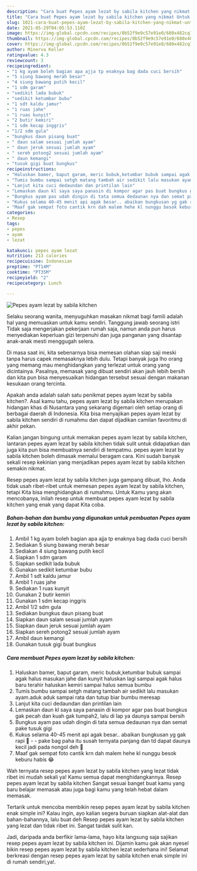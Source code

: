 ```yaml
---
description: "Cara buat Pepes ayam lezat by sabila kitchen yang nikmat Untuk Jualan"
title: "Cara buat Pepes ayam lezat by sabila kitchen yang nikmat Untuk Jualan"
slug: 1021-cara-buat-pepes-ayam-lezat-by-sabila-kitchen-yang-nikmat-untuk-jualan
date: 2021-05-29T04:05:53.110Z
image: https://img-global.cpcdn.com/recipes/0b52f9e9c57e91e0/680x482cq70/pepes-ayam-lezat-by-sabila-kitchen-foto-resep-utama.jpg
thumbnail: https://img-global.cpcdn.com/recipes/0b52f9e9c57e91e0/680x482cq70/pepes-ayam-lezat-by-sabila-kitchen-foto-resep-utama.jpg
cover: https://img-global.cpcdn.com/recipes/0b52f9e9c57e91e0/680x482cq70/pepes-ayam-lezat-by-sabila-kitchen-foto-resep-utama.jpg
author: Minerva Keller
ratingvalue: 4.3
reviewcount: 3
recipeingredient:
- "1 kg ayam boleh bagian apa ajja tp enaknya bag dada cuci bersih"
- "5 siung bawang merah besar"
- "4 siung bawang putih kecil"
- "1 sdm garam"
- "sedikit lada bubuk"
- "sedikit ketumbar bubu"
- "1 sdt kaldu jamur"
- "1 ruas jahe"
- "1 ruas kunyit"
- "2 butir kemiri"
- "1 sdm kecap inggris"
- "1/2 sdm gula"
- "bungkus daun pisang buat"
- " daun salam sesuai jumlah ayam"
- " daun jeruk sesuai jumlah ayam"
- " sereh potong2 sesuai jumlah ayam"
- " daun kemangi"
- "tusuk gigi buat bungkus"
recipeinstructions:
- "Haluskan bamer, baput garam, meric bubuk,ketumbar bubuk sampai agak halus masukan jahe dan kunyit haluskan lagi sampai agak halus baru terahir haluskan kemiri sampai halus semua bumbu"
- "Tumis bumbu sampai setgh matang tambah air sedikit lalu masukan ayam.aduk aduk sampai rata dan tutup biar bumbu meresap"
- "Lanjut kita cuci dedaundan dan printilan lain"
- "Lemaskan daun kl saya saya panasin di kompor agar pas buat bungkus gak pecah dan kuah gak tumpah2, lalu di lap ya daunya sampai bersih"
- "Bungkus ayam pas udah dingin di tata semua dedaunan nya dan semat pake tusuk gigi"
- "Kukus selama 40-45 menit api agak besar.. abaikan bungkusan yg gak rapi 🤣  pake bag paha itu susah ternyata panjang dan td dapat daunya kecil jadi pada nongol deh 🙊"
- "Maaf gak sempat foto cantik krn dah malem hehe kl nunggu besok keburu habis 😂"
categories:
- Resep
tags:
- pepes
- ayam
- lezat

katakunci: pepes ayam lezat 
nutrition: 213 calories
recipecuisine: Indonesian
preptime: "PT14M"
cooktime: "PT35M"
recipeyield: "2"
recipecategory: Lunch

---
```



![Pepes ayam lezat by sabila kitchen](https://img-global.cpcdn.com/recipes/0b52f9e9c57e91e0/680x482cq70/pepes-ayam-lezat-by-sabila-kitchen-foto-resep-utama.jpg)

Selaku seorang wanita, menyuguhkan masakan nikmat bagi famili adalah hal yang memuaskan untuk kamu sendiri. Tanggung jawab seorang istri Tidak saja mengerjakan pekerjaan rumah saja, namun anda pun harus menyediakan keperluan gizi terpenuhi dan juga panganan yang disantap anak-anak mesti menggugah selera.

Di masa  saat ini, kita sebenarnya bisa memesan olahan siap saji meski tanpa harus capek memasaknya lebih dulu. Tetapi banyak juga lho orang yang memang mau menghidangkan yang terlezat untuk orang yang dicintainya. Pasalnya, memasak yang dibuat sendiri akan jauh lebih bersih dan kita pun bisa menyesuaikan hidangan tersebut sesuai dengan makanan kesukaan orang tercinta. 



Apakah anda adalah salah satu penikmat pepes ayam lezat by sabila kitchen?. Asal kamu tahu, pepes ayam lezat by sabila kitchen merupakan hidangan khas di Nusantara yang sekarang digemari oleh setiap orang di berbagai daerah di Indonesia. Kita bisa menyajikan pepes ayam lezat by sabila kitchen sendiri di rumahmu dan dapat dijadikan camilan favoritmu di akhir pekan.

Kalian jangan bingung untuk memakan pepes ayam lezat by sabila kitchen, lantaran pepes ayam lezat by sabila kitchen tidak sulit untuk didapatkan dan juga kita pun bisa membuatnya sendiri di tempatmu. pepes ayam lezat by sabila kitchen boleh dimasak memalui beragam cara. Kini sudah banyak sekali resep kekinian yang menjadikan pepes ayam lezat by sabila kitchen semakin nikmat.

Resep pepes ayam lezat by sabila kitchen juga gampang dibuat, lho. Anda tidak usah ribet-ribet untuk memesan pepes ayam lezat by sabila kitchen, tetapi Kita bisa menghidangkan di rumahmu. Untuk Kamu yang akan mencobanya, inilah resep untuk membuat pepes ayam lezat by sabila kitchen yang enak yang dapat Kita coba.

<!--inarticleads1-->

##### Bahan-bahan dan bumbu yang digunakan untuk pembuatan Pepes ayam lezat by sabila kitchen:

1. Ambil 1 kg ayam boleh bagian apa ajja tp enaknya bag dada cuci bersih
1. Sediakan 5 siung bawang merah besar
1. Sediakan 4 siung bawang putih kecil
1. Siapkan 1 sdm garam
1. Siapkan sedikit lada bubuk
1. Gunakan sedikit ketumbar bubu
1. Ambil 1 sdt kaldu jamur
1. Ambil 1 ruas jahe
1. Sediakan 1 ruas kunyit
1. Gunakan 2 butir kemiri
1. Gunakan 1 sdm kecap inggris
1. Ambil 1/2 sdm gula
1. Sediakan bungkus daun pisang buat
1. Siapkan  daun salam sesuai jumlah ayam
1. Siapkan  daun jeruk sesuai jumlah ayam
1. Siapkan  sereh potong2 sesuai jumlah ayam
1. Ambil  daun kemangi
1. Gunakan tusuk gigi buat bungkus




<!--inarticleads2-->

##### Cara membuat Pepes ayam lezat by sabila kitchen:

1. Haluskan bamer, baput garam, meric bubuk,ketumbar bubuk sampai agak halus masukan jahe dan kunyit haluskan lagi sampai agak halus baru terahir haluskan kemiri sampai halus semua bumbu
1. Tumis bumbu sampai setgh matang tambah air sedikit lalu masukan ayam.aduk aduk sampai rata dan tutup biar bumbu meresap
1. Lanjut kita cuci dedaundan dan printilan lain
1. Lemaskan daun kl saya saya panasin di kompor agar pas buat bungkus gak pecah dan kuah gak tumpah2, lalu di lap ya daunya sampai bersih
1. Bungkus ayam pas udah dingin di tata semua dedaunan nya dan semat pake tusuk gigi
1. Kukus selama 40-45 menit api agak besar.. abaikan bungkusan yg gak rapi 🤣 -  - pake bag paha itu susah ternyata panjang dan td dapat daunya kecil jadi pada nongol deh 🙊
1. Maaf gak sempat foto cantik krn dah malem hehe kl nunggu besok keburu habis 😂




Wah ternyata resep pepes ayam lezat by sabila kitchen yang lezat tidak ribet ini mudah sekali ya! Kamu semua dapat menghidangkannya. Resep pepes ayam lezat by sabila kitchen Sangat sesuai banget buat kamu yang baru belajar memasak atau juga bagi kamu yang telah hebat dalam memasak.

Tertarik untuk mencoba membikin resep pepes ayam lezat by sabila kitchen enak simple ini? Kalau ingin, ayo kalian segera buruan siapkan alat-alat dan bahan-bahannya, lalu buat deh Resep pepes ayam lezat by sabila kitchen yang lezat dan tidak ribet ini. Sangat taidak sulit kan. 

Jadi, daripada anda berfikir lama-lama, hayo kita langsung saja sajikan resep pepes ayam lezat by sabila kitchen ini. Dijamin kamu gak akan nyesel bikin resep pepes ayam lezat by sabila kitchen lezat sederhana ini! Selamat berkreasi dengan resep pepes ayam lezat by sabila kitchen enak simple ini di rumah sendiri,ya!.

